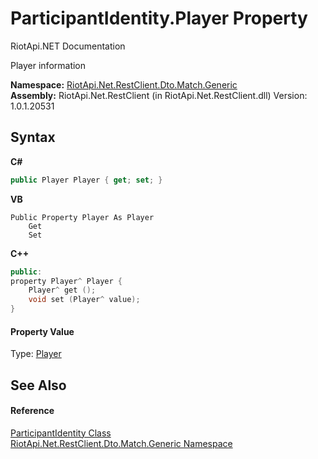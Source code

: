 # ParticipantIdentity.Player Property 
RiotApi.NET Documentation 

Player information

**Namespace:**&nbsp;<a href="f4767f78-ec21-8fc9-5619-34d53bfe8e2e">RiotApi.Net.RestClient.Dto.Match.Generic</a><br />**Assembly:**&nbsp;RiotApi.Net.RestClient (in RiotApi.Net.RestClient.dll) Version: 1.0.1.20531

## Syntax

**C#**<br />
``` C#
public Player Player { get; set; }
```

**VB**<br />
``` VB
Public Property Player As Player
	Get
	Set
```

**C++**<br />
``` C++
public:
property Player^ Player {
	Player^ get ();
	void set (Player^ value);
}
```


#### Property Value
Type: <a href="706f1808-d6fe-d89a-7c6d-38eec77a766b">Player</a>

## See Also


#### Reference
<a href="428099db-1673-bb92-57b4-66ca4dddcc58">ParticipantIdentity Class</a><br /><a href="f4767f78-ec21-8fc9-5619-34d53bfe8e2e">RiotApi.Net.RestClient.Dto.Match.Generic Namespace</a><br />